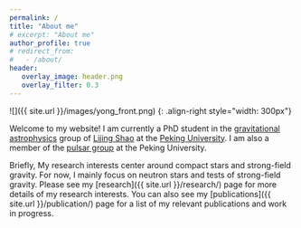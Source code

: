 ```yaml
---
permalink: /
title: "About me"
# excerpt: "About me"
author_profile: true
# redirect_from: 
#   - /about/
header:
   overlay_image: header.png
   overlay_filter: 0.3
---
```


![]({{ site.url }}/images/yong_front.png)
{: .align-right style="width: 300px"} 

Welcome to my website! I am currently a PhD student in the [gravitational astrophysics](https://kiaagravity.github.io/about/) group 
of [Lijing Shao](http://friendshao.github.io/about/) at the [Peking University](https://english.pku.edu.cn/). I am also a member of the [pulsar group](https://psr.pku.edu.cn/) at the Peking University.

Briefly, My research interests center around compact stars and strong-field gravity. 
For now, I mainly focus on neutron stars and tests of strong-field gravity.
Please see my [research]({{ site.url }}/research/) page for more
details of my research interests. You can also see my
[publications]({{ site.url }}/publication/) page for a list of my relevant
publications and work in progress. 




